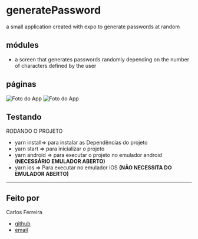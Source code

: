 # generatePassword
a small application created with expo to generate passwords at random

## módules


* a screen that generates passwords randomly depending on the number of characters defined by the user

## páginas
![Foto do App](https://github.com/CarlosSTS/peopleListApp/blob/master/gifProject.gif)
![Foto do App](https://github.com/CarlosSTS/peopleListApp/blob/master/imageProject.jpg)

## Testando
RODANDO O PROJETO
* yarn install=>  para instalar as  Dependências do projeto
* yarn start => para inicializar o projeto
* yarn android => para executar o projeto no emulador android
**(NECESSÁRIO EMULADOR ABERTO)**
* yarn ios => Para executar no emulador iOS
**(NÃO NECESSITA DO EMULADOR ABERTO)**

****

## Feito por

Carlos Ferreira
* [github](https://www.github.com/CarlosSTS)
* [email](mailto://carlossts826@gmail.com)
